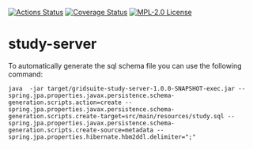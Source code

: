 [![Actions Status](https://github.com/gridsuite/study-server/workflows/CI/badge.svg)](https://github.com/gridsuite/study-server/actions)
[![Coverage Status](https://sonarcloud.io/api/project_badges/measure?project=org.gridsuite%3Astudy-server&metric=coverage)](https://sonarcloud.io/component_measures?id=org.gridsuite%3Astudy-server&metric=coverage)
[![MPL-2.0 License](https://img.shields.io/badge/license-MPL_2.0-blue.svg)](https://www.mozilla.org/en-US/MPL/2.0/)
# study-server

   To automatically generate the sql schema file you can use the following command:
   
    java  -jar target/gridsuite-study-server-1.0.0-SNAPSHOT-exec.jar --spring.jpa.properties.javax.persistence.schema-generation.scripts.action=create --spring.jpa.properties.javax.persistence.schema-generation.scripts.create-target=src/main/resources/study.sql --spring.jpa.properties.javax.persistence.schema-generation.scripts.create-source=metadata --spring.jpa.properties.hibernate.hbm2ddl.delimiter=";"
